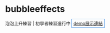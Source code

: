 # bubbleeffects

泡泡上升練習 | 初學者練習進行中
 <a target="_blank" style="border: 1px solid #0366d6; padding: 5px;" href="https://kualai.github.io/bubbleeffects">demo展示連結</a>
